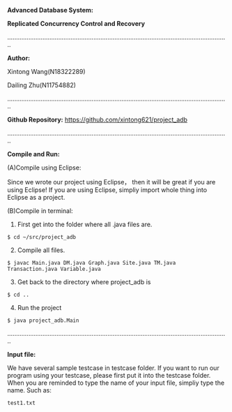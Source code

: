 **Advanced Database System:**

**Replicated Concurrency Control and Recovery**

..............................................................................................................................

**Author:**

  Xintong Wang(N18322289)
  
  Dailing Zhu(N11754882)
  

..............................................................................................................................


**Github Repository:** https://github.com/xintong621/project_adb


..............................................................................................................................



**Compile and Run:**

(A)Compile using Eclipse:

Since we wrote our project using Eclipse， then it will be great if you are using Eclipse!
If you are using Eclipse, simpliy import whole thing into Eclipse as a project.

(B)Compile in terminal:

1. First get into the folder where all .java files are.
```
$ cd ~/src/project_adb
```
2. Compile all files.
```
$ javac Main.java DM.java Graph.java Site.java TM.java Transaction.java Variable.java
```
3. Get back to the directory where project_adb is
```
$ cd ..
```
4. Run the project
```
$ java project_adb.Main
```

..............................................................................................................................


**Input file:**

We have several sample testcase in testcase folder. If you want to run our program using your testcase, please first put it into the testcase folder.
When you are reminded to type the name of your input file, simpliy type the name. Such as:
```
test1.txt
```


